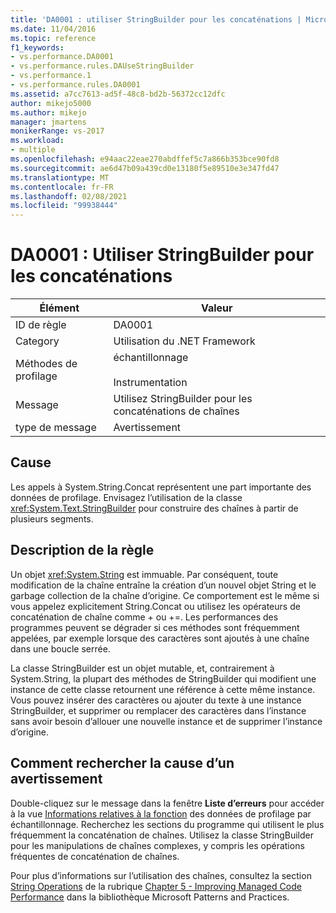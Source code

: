 ```yaml
---
title: 'DA0001 : utiliser StringBuilder pour les concaténations | Microsoft Docs'
ms.date: 11/04/2016
ms.topic: reference
f1_keywords:
- vs.performance.DA0001
- vs.performance.rules.DAUseStringBuilder
- vs.performance.1
- vs.performance.rules.DA0001
ms.assetid: a7cc7613-ad5f-48c8-bd2b-56372cc12dfc
author: mikejo5000
ms.author: mikejo
manager: jmartens
monikerRange: vs-2017
ms.workload:
- multiple
ms.openlocfilehash: e94aac22eae270abdffef5c7a866b353bce90fd8
ms.sourcegitcommit: ae6d47b09a439cd0e13180f5e89510e3e347fd47
ms.translationtype: MT
ms.contentlocale: fr-FR
ms.lasthandoff: 02/08/2021
ms.locfileid: "99938444"
---
```

# <a name="da0001-use-stringbuilder-for-concatenations"></a>DA0001 : Utiliser StringBuilder pour les concaténations

|Élément|Valeur|
|-|-|
|ID de règle|DA0001|
|Category|Utilisation du .NET Framework|
|Méthodes de profilage|échantillonnage<br /><br /> Instrumentation|
|Message|Utilisez StringBuilder pour les concaténations de chaînes|
|type de message|Avertissement|

## <a name="cause"></a>Cause
 Les appels à System.String.Concat représentent une part importante des données de profilage. Envisagez l’utilisation de la classe <xref:System.Text.StringBuilder> pour construire des chaînes à partir de plusieurs segments.

## <a name="rule-description"></a>Description de la règle
 Un objet <xref:System.String> est immuable. Par conséquent, toute modification de la chaîne entraîne la création d’un nouvel objet String et le garbage collection de la chaîne d’origine. Ce comportement est le même si vous appelez explicitement String.Concat ou utilisez les opérateurs de concaténation de chaîne comme + ou +=. Les performances des programmes peuvent se dégrader si ces méthodes sont fréquemment appelées, par exemple lorsque des caractères sont ajoutés à une chaîne dans une boucle serrée.

 La classe StringBuilder est un objet mutable, et, contrairement à System.String, la plupart des méthodes de StringBuilder qui modifient une instance de cette classe retournent une référence à cette même instance. Vous pouvez insérer des caractères ou ajouter du texte à une instance StringBuilder, et supprimer ou remplacer des caractères dans l’instance sans avoir besoin d’allouer une nouvelle instance et de supprimer l’instance d’origine.

## <a name="how-to-investigate-a-warning"></a>Comment rechercher la cause d’un avertissement
 Double-cliquez sur le message dans la fenêtre **Liste d’erreurs** pour accéder à la vue [Informations relatives à la fonction](../profiling/function-details-view.md) des données de profilage par échantillonnage. Recherchez les sections du programme qui utilisent le plus fréquemment la concaténation de chaînes. Utilisez la classe StringBuilder pour les manipulations de chaînes complexes, y compris les opérations fréquentes de concaténation de chaînes.

 Pour plus d’informations sur l’utilisation des chaînes, consultez la section [String Operations](/previous-versions/msp-n-p/ff647790(v=pandp.10)#string-operations) de la rubrique [Chapter 5 - Improving Managed Code Performance](/previous-versions/msp-n-p/ff647790(v=pandp.10)) dans la bibliothèque Microsoft Patterns and Practices.
